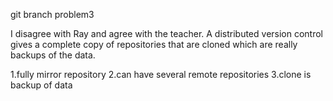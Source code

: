 git branch problem3

I disagree with Ray and agree with the teacher. A distributed version control gives a complete copy of repositories that are cloned which are really backups of the data.

1.fully mirror repository
2.can have several remote repositories
3.clone is backup of data
